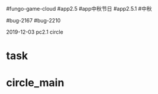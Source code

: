 #fungo-game-cloud
#app2.5
#app中秋节日
#app2.5.1
#中秋

#bug-2167
#bug-2210	

2019-12-03
pc2.1
circle

# task
# circle_main